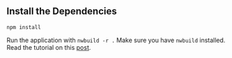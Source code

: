## Install the Dependencies ##

	npm install

Run the application with `nwbuild -r .` Make sure you have `nwbuild` installed. Read the tutorial on this [post](http://frontendgods.com/hello-world-desktop-app-with-node-js/).